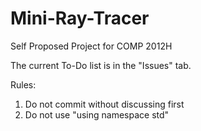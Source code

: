 # Mini-Ray-Tracer
Self Proposed Project for COMP 2012H

The current To-Do list is in the "Issues" tab.

Rules:
1) Do not commit without discussing first
2) Do not use "using namespace std"